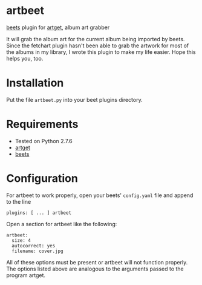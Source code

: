 artbeet
=======

[beets](https://github.com/sampsyo/beets) plugin for [artget](https://github.com/berkoz/artget), album art grabber

It will grab the album art for the current album being imported by beets. Since the fetchart plugin hasn't been able to grab the artwork for most of the albums in my library, I wrote this plugin to make my life easier. Hope this helps you, too.

Installation
============

Put the file `artbeet.py` into your beet plugins directory.

Requirements
============
* Tested on Python 2.7.6
* [artget](https://github.com/berkoz/artget)
* [beets](https://github.com/sampsyo/beets)

Configuration
=============

For artbeet to work properly, open your beets' `config.yaml` file and append to the line

    plugins: [ ... ] artbeet

Open a section for artbeet like the following:

    artbeet:
      size: 4
      autocorrect: yes
      filename: cover.jpg

All of these options must be present or artbeet will not function properly. The options listed above are analogous to the arguments passed to the program artget.
